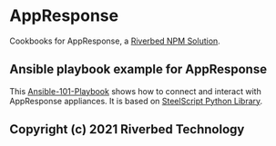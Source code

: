 # AppResponse

Cookbooks for AppResponse, a [Riverbed NPM Solution](https://www.riverbed.com/solutions/network-performance-monitoring.html).

## Ansible playbook example for AppResponse

This [Ansible-101-Playbook](Ansible-101-Playbook) shows how to connect and interact with AppResponse appliances. It is based on [SteelScript Python Library](https://github.com/riverbed/steelscript).

## Copyright (c) 2021 Riverbed Technology
